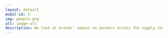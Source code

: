 ```yaml
---
layout: default
modal-id: 5
img: people.png
alt: image-alt
description: We look at brands’ impact on workers across the supply chain. These include policies and practices on child labour, forced labour, worker safety, freedom of association (the right to join a union), gender equality and payment of a living wage. We consider how well a brand ensures that its policies are implemented do they empower workers, have supportive supplier relationships, or conduct meaningful audits? Do their practices protect workers from the impacts of COVID-19?<br><br>1 star - These companies do not meet labor standards and make no effort to improve thier practices.<br>2 stars - These companies do not meet labor standards but acknowledge and are looking to improve.<br>3 stars - These companies meet a minimum standard of labor but do not actively empower their employees.<br>4 stars - These companies communicate with ther employees and make an effort to match their needs. However, there are a few places on the supply chain where thier efforts fall short of what is needed.<br>5 stars - These companies excel at placing workers at the center of their decision making process and empowering them to succeed.
---
```

